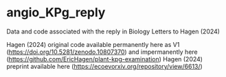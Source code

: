 # angio_KPg_reply
Data and code associated with the reply in Biology Letters to Hagen (2024)

Hagen (2024) original code available permanently here as V1 (https://doi.org/10.5281/zenodo.10807370) and impermanently here (https://github.com/EricHagen/plant-kpg-examination)
Hagen (2024) preprint available here (https://ecoevorxiv.org/repository/view/6613/)
